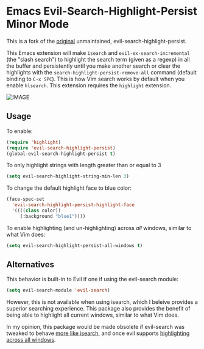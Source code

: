 # Emacs Evil-Search-Highlight-Persist Minor Mode

This is a fork of the [original](https://github.com/juanjux/evil-search-highlight-persist)
unmaintained, evil-search-highlight-persist.

This Emacs extension will make `isearch` and `evil-ex-search-incremental` (the "slash search") to
highlight the search term (given as a regexp) in all the buffer and persistently until you make
another search or clear the highlights with the `search-highlight-persist-remove-all` command
(default binding to `C-x SPC`). This is how Vim search works by default when you enable
`hlsearch`. This extension requires the `highlight` extension.

![IMAGE](http://i.imgur.com/mwANxIA.png)

## Usage

To enable:

```cl
(require 'highlight)
(require 'evil-search-highlight-persist)
(global-evil-search-highlight-persist t)
```

To only highlight strings with length greater than or equal to 3

```cl
(setq evil-search-highlight-string-min-len 3)
```

To change the default highlight face to blue color:

```cl
(face-spec-set
  'evil-search-highlight-persist-highlight-face
  '((((class color))
     (:background "blue1"))))
```

To enable highlighting (and un-highlighting) across *all* windows, similar to what Vim does:

```cl
(setq evil-search-highlight-persist-all-windows t)
```

## Alternatives

This behavior is built-in to Evil if one if using the evil-search module:

```cl
(setq evil-search-module 'evil-search)
```

However, this is not available when using isearch, which I beleive provides a superior searching
experience. This package also provides the benefit of being able to highlight all current windows,
similar to what Vim does.

In my opinion, this package would be made obsolete if evil-search was tweaked to behave
[more like isearch](https://github.com/emacs-evil/evil/issues/813), and once evil supports
[highlighting across all windows](https://github.com/emacs-evil/evil/issues/805).
